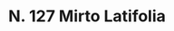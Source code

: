 ---
title: "N. 127 Mirto Latifolia"
permalink: "/edition/plant127/"
plant-name: "N. 127"
plant-number: "127"
plant-xml: "/assets/xml/plant127.xml"
plant-img1: "/assets/img/plant127_verso.jpg"
plant-img2: "/assets/img/plant127.jpg"
plant-title: "N. 127 Mirto Latifolia"
plant-wfo-link: "http://www.worldfloraonline.org/taxon/wfo-0000248712"
plant-kew-link: ""
plant-taxon-content: "Myrtus communis L."
layout: single-xml
---
